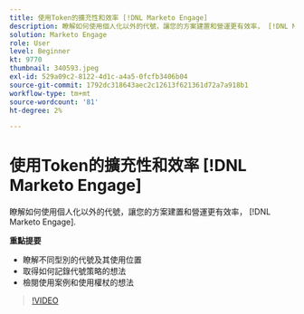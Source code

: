 ```yaml
---
title: 使用Token的擴充性和效率 [!DNL Marketo Engage]
description: 瞭解如何使用個人化以外的代號，讓您的方案建置和營運更有效率， [!DNL Marketo Engage].
solution: Marketo Engage
role: User
level: Beginner
kt: 9770
thumbnail: 340593.jpeg
exl-id: 529a09c2-8122-4d1c-a4a5-0fcfb3406b04
source-git-commit: 1792dc318643aec2c12613f621361d72a7a918b1
workflow-type: tm+mt
source-wordcount: '81'
ht-degree: 2%

---
```


# 使用Token的擴充性和效率 [!DNL Marketo Engage]

瞭解如何使用個人化以外的代號，讓您的方案建置和營運更有效率， [!DNL Marketo Engage].

**重點提要**

* 瞭解不同型別的代號及其使用位置
* 取得如何記錄代號策略的想法
* 檢閱使用案例和使用權杖的想法

>[!VIDEO](https://video.tv.adobe.com/v/340593/?quality=12&learn=on)
